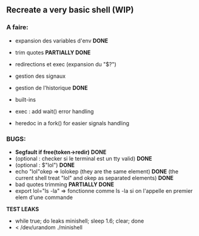 ## Recreate a very basic shell (WIP)

### A faire:

- expansion des variables d'env **DONE**
- trim quotes **PARTIALLY DONE**
- redirections et exec (expansion du "$?")
- gestion des signaux
- gestion de l'historique **DONE**
- built-ins


- exec : add wait() error handling
- heredoc in a fork() for easier signals handling


### BUGS:

- **Segfault if free(token->redir)** **DONE**
- (optional : checker si le terminal est un tty valid) **DONE**
- (optional : $"lol") **DONE**
- echo "lol"okep => lolokep (they are the same element) **DONE**
 (the current shell treat "lol" and okep as separated elements) **DONE**
- bad quotes trimming **PARTIALLY DONE**
- export lol="ls -la" => fonctionne comme ls -la si on l'appelle en premier elem d'une commande





**TEST LEAKS**
- while true; do leaks minishell; sleep 1.6; clear; done
- < /dev/urandom ./minishell
